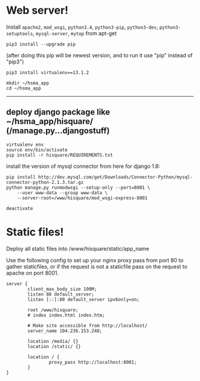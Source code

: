 
# Web server!
Install `apache2`, `mod_wsgi`, `python3.4`, `python3-pip`, `python3-dev`, `python3-setuptools`, `mysql-server`, `mytop` from apt-get

```
pip3 install --upgrade pip 
```

(after doing this pip will be newest version, and to run it use "pip" instead of "pip3")

```
pip3 install virtualenv==13.1.2
```

```
mkdir ~/hsma_app
cd ~/hsma_app
```

---
deploy django package like ~/hsma_app/hisquare/ (/manage.py...djangostuff)
---

```
virtualenv env
source env/bin/activate
pip install -r hisquare/REQUIREMENTS.txt 
```
install the version of mysql connector from here for django 1.8: 

```
pip install http://dev.mysql.com/get/Downloads/Connector-Python/mysql-connector-python-2.1.3.tar.gz
python manage.py runmodwsgi --setup-only --port=8001 \
    --user www-data --group www-data \
    --server-root=/www/hisquare/mod_wsgi-express-8001

deactivate
```

# Static files!
Deploy all static files into /www/hisquare/static/app_name

Use the following config to set up your nginx proxy pass from port 80 to gather staticfiles, or if the request is not a staticfile pass on the request to apache on port 8001.

```
server {
        client_max_body_size 100M;
        listen 80 default_server;
        listen [::]:80 default_server ipv6only=on;

        root /www/hisquare;
        # index index.html index.htm;

        # Make site accessible from http://localhost/
        server_name 104.236.153.248;

        location /media/ {}
        location /static/ {}

        location / {
                proxy_pass http://localhost:8001;
        }
}
```
